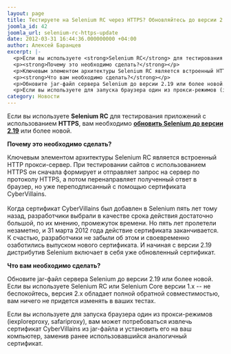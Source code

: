 ```yaml
---
layout: page
title: Тестируете на Selenium RC через HTTPS? Обновляйтесь до версии 2.19!
joomla_id: 42
joomla_url: selenium-rc-https-update
date: 2012-03-31 16:44:36.000000000 +04:00
author: Алексей Баранцев
excerpt: |-
  <p>Если вы используете <strong>Selenium RC</strong> для тестирования приложений с использованием <strong>HTTPS</strong>, вам необходимо <strong><a href="http://seleniumhq.org/download/">обновить Selenium до версии 2.19</a></strong> или более новой.</p>
  <p><strong>Почему это необходимо сделать?</strong></p>
  <p>Ключевым элементом архитектуры Selenium RC является встроенный HTTP прокси-сервер. При тестировании сайтов с использованием HTTPS он сначала формирует и отправляет запрос на сервер по протоколу HTTPS, а потом перенаправляет полученный ответ в браузер, но уже переподписанный с помощью сертификата CyberVillains.<br /> <br />Когда сертификат CyberVillains был добавлен в Selenium пять лет тому назад, разработчики выбрали в качестве срока действия достаточно большой, по их мнению, промежуток времени. Но пять лет пролетели незаметно, и 31 марта 2012 года действие сертификата заканчивается. К счастью, разработчики не забыли об этом и своевременно озаботились выпуском нового сертификата. И начиная с версии 2.19 дистрибутив Selenium включает в себя уже обновленный сертификат.</p>
  <p><strong>Что вам необходимо сделать?</strong></p>
  <p>Обновите jar-файл сервера Selenium до версии 2.19 или более новой. Если вы используете Selenium RC или Selenium Core версии 1.x -- не беспокойтесь, версия 2.x обладает полной обратной совместимостью, вам ничего не придется изменять в ваших тестах.</p>
  <p>Если вы используете для запуска браузера один из прокси-режимов (iexploreproxy, safariproxy), вам может потребоваться извлечь сертификат CyberVillains из jar-файла и установить его на ваш компьютер, заменив ранее использовавшийся аналогичный сертификат.</p>
category: Новости
---
```

<p>Если вы используете <strong>Selenium RC</strong> для тестирования приложений с использованием <strong>HTTPS</strong>, вам необходимо <strong><a href="http://seleniumhq.org/download/">обновить Selenium до версии 2.19</a></strong> или более новой.</p>
<p><strong>Почему это необходимо сделать?</strong></p>
<p>Ключевым элементом архитектуры Selenium RC является встроенный HTTP прокси-сервер. При тестировании сайтов с использованием HTTPS он сначала формирует и отправляет запрос на сервер по протоколу HTTPS, а потом перенаправляет полученный ответ в браузер, но уже переподписанный с помощью сертификата CyberVillains.<br /> <br />Когда сертификат CyberVillains был добавлен в Selenium пять лет тому назад, разработчики выбрали в качестве срока действия достаточно большой, по их мнению, промежуток времени. Но пять лет пролетели незаметно, и 31 марта 2012 года действие сертификата заканчивается. К счастью, разработчики не забыли об этом и своевременно озаботились выпуском нового сертификата. И начиная с версии 2.19 дистрибутив Selenium включает в себя уже обновленный сертификат.</p>
<p><strong>Что вам необходимо сделать?</strong></p>
<p>Обновите jar-файл сервера Selenium до версии 2.19 или более новой. Если вы используете Selenium RC или Selenium Core версии 1.x -- не беспокойтесь, версия 2.x обладает полной обратной совместимостью, вам ничего не придется изменять в ваших тестах.</p>
<p>Если вы используете для запуска браузера один из прокси-режимов (iexploreproxy, safariproxy), вам может потребоваться извлечь сертификат CyberVillains из jar-файла и установить его на ваш компьютер, заменив ранее использовавшийся аналогичный сертификат.</p>
